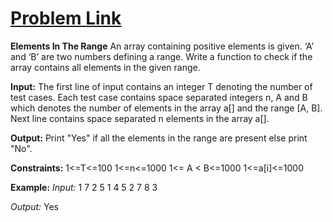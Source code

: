 # [Problem Link](https://practice.geeksforgeeks.org/problems/elements-in-the-range/0)


**Elements In The Range**
An array containing positive elements is given. ‘A’ and ‘B’ are two numbers defining a range. Write a function to check if the array contains all elements in the given range.

**Input:**
The first line of input contains an integer T denoting the number of test cases. Each test case contains space separated integers n, A and B which denotes the number of elements in the array a[] and the range [A, B]. Next line contains space separated n elements in the array a[].

**Output:**
Print "Yes" if all the elements in the range are present else print "No".

**Constraints:**
1<=T<=100
1<=n<=1000
1<= A < B<=1000
1<=a[i]<=1000​

**Example:**
*Input:*
1
7 2 5
1 4 5 2 7 8 3

*Output:*
Yes